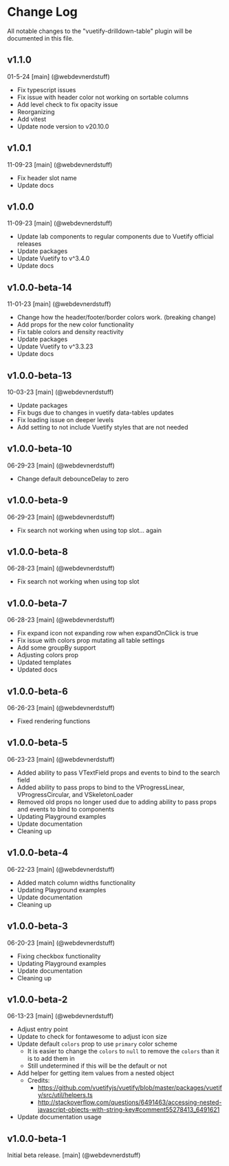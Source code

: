 # Change Log
All notable changes to the "vuetify-drilldown-table" plugin will be documented in this file.

## v1.1.0
01-5-24
[main] (@webdevnerdstuff)
* Fix typescript issues
* Fix issue with header color not working on sortable columns
* Add level check to fix opacity issue
* Reorganizing
* Add vitest
* Update node version to v20.10.0

## v1.0.1
11-09-23
[main] (@webdevnerdstuff)
* Fix header slot name
* Update docs

## v1.0.0
11-09-23
[main] (@webdevnerdstuff)
* Update lab components to regular components due to Vuetify official releases
* Update packages
* Update Vuetify to v^3.4.0
* Update docs

## v1.0.0-beta-14
11-01-23
[main] (@webdevnerdstuff)
* Change how the header/footer/border colors work. (breaking change)
* Add props for the new color functionality
* Fix table colors and density reactivity
* Update packages
* Update Vuetify to v^3.3.23
* Update docs

## v1.0.0-beta-13
10-03-23
[main] (@webdevnerdstuff)
* Update packages
* Fix bugs due to changes in vuetify data-tables updates
* Fix loading issue on deeper levels
* Add setting to not include Vuetify styles that are not needed


## v1.0.0-beta-10
06-29-23
[main] (@webdevnerdstuff)
* Change default debounceDelay to zero

## v1.0.0-beta-9
06-29-23
[main] (@webdevnerdstuff)
* Fix search not working when using top slot... again

## v1.0.0-beta-8
06-28-23
[main] (@webdevnerdstuff)
* Fix search not working when using top slot

## v1.0.0-beta-7
06-28-23
[main] (@webdevnerdstuff)
* Fix expand icon not expanding row when expandOnClick is true
* Fix issue with colors prop mutating all table settings
* Add some groupBy support
* Adjusting colors prop
* Updated templates
* Updated docs

## v1.0.0-beta-6
06-26-23
[main] (@webdevnerdstuff)
* Fixed rendering functions

## v1.0.0-beta-5
06-23-23
[main] (@webdevnerdstuff)
* Added ability to pass VTextField props and events to bind to the search field
* Added ability to pass props to bind to the VProgressLinear, VProgressCircular, and VSkeletonLoader
* Removed old props no longer used due to adding ability to pass props and events to bind to components
* Updating Playground examples
* Update documentation
* Cleaning up

## v1.0.0-beta-4
06-22-23
[main] (@webdevnerdstuff)
* Added match column widths functionality
* Updating Playground examples
* Update documentation
* Cleaning up

## v1.0.0-beta-3
06-20-23
[main] (@webdevnerdstuff)
* Fixing checkbox functionality
* Updating Playground examples
* Update documentation
* Cleaning up

## v1.0.0-beta-2
06-13-23
[main] (@webdevnerdstuff)
* Adjust entry point
* Update to check for fontawesome to adjust icon size
* Update default `colors` prop to use `primary` color scheme
  * It is easier to change the `colors` to `null` to remove the `colors` than it is to add them in
  * Still undetermined if this will be the default or not
* Add helper for getting item values from a nested object
  * Credits:
    * https://github.com/vuetifyjs/vuetify/blob/master/packages/vuetify/src/util/helpers.ts
    * http://stackoverflow.com/questions/6491463/accessing-nested-javascript-objects-with-string-key#comment55278413_6491621
* Update documentation usage


## v1.0.0-beta-1
Initial beta release.
[main] (@webdevnerdstuff)
